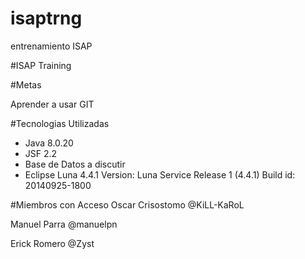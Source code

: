 isaptrng
========

entrenamiento ISAP


#ISAP Training 

#Metas

Aprender a usar GIT 



#Tecnologias Utilizadas
<ul>
    <li>Java 8.0.20</li>
    <li>JSF 2.2</li>
    <li>Base de Datos a discutir</li>
    <li>Eclipse Luna 4.4.1
    Version: Luna Service Release 1 (4.4.1)
    Build id: 20140925-1800
</ul>

#Miembros con Acceso
Oscar Crisostomo @KiLL-KaRoL

Manuel Parra @manuelpn

Erick Romero @Zyst
